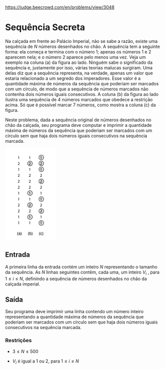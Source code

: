 https://judge.beecrowd.com/en/problems/view/3048

# Sequência Secreta

Na calçada em frente ao Palácio Imperial, não se sabe a razão, existe uma
sequência de $N$ números desenhados no chão. A sequência tem a seguinte forma:
ela começa e termina com o número $1$; apenas os números $1$ e $2$ aparecem
nela; e o número $2$ aparece pelo menos uma vez. Veja um exemplo na coluna (a)
da figura ao lado. Ninguém sabe o significado da sequência e, justamente por
isso, várias teorias malucas surgiram. Uma delas diz que a sequência representa,
na verdade, apenas um valor que estaria relacionado a um segredo dos
imperadores. Esse valor é a quantidade máxima de números da sequência que
poderiam ser marcados com um círculo, de modo que a sequência de números
marcados não contenha dois números iguais consecutivos. A coluna (b) da figura
ao lado ilustra uma sequência de $4$ números marcados que obedece a restrição
acima. Só que é possível marcar $7$ números, como mostra a coluna (c) da figura.

Neste problema, dada a sequência original de números desenhados no chão da
calçada, seu programa deve computar e imprimir a quantidade máxima de números da
sequência que poderiam ser marcados com um círculo sem que haja dois números
iguais consecutivos na sequência marcada.

![](imgs/UOJ_3035.png "Sum")

## Entrada

A primeira linha da entrada contém um inteiro $N$ representando o tamanho da
sequência. As $N$ linhas seguintes contêm, cada uma, um inteiro $V_i$ , para $1
\leq i \leq N$, definindo a sequência de números desenhados no chão da calçada
imperial.

## Saída

Seu programa deve imprimir uma linha contendo um número inteiro representando a
quantidade máxima de números da sequência que poderiam ser marcados com um
círculo sem que haja dois números iguais consecutivos na sequência marcada.

### Restrições

- $3 \leq N \leq 500$

- $V_i$ é igual a $1$ ou $2$, para $1 \leq i \leq N$
